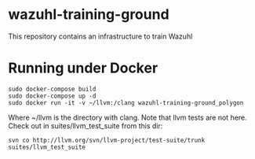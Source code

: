 # wazuhl-training-ground
This repository contains an infrastructure to train Wazuhl

# Running under Docker

    sudo docker-compose build
    sudo docker-compose up -d
    sudo docker run -it -v ~/llvm:/clang wazuhl-training-ground_polygon

 Where ~/llvm is the directory with clang.
 Note that llvm tests are not here. Check out in suites/llvm_test_suite from this dir:
 
    svn co http://llvm.org/svn/llvm-project/test-suite/trunk suites/llvm_test_suite